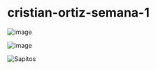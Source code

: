 # cristian-ortiz-semana-1

![image](https://user-images.githubusercontent.com/88666377/216849277-dfda2feb-f137-4507-b82b-b15385b3599e.png)


![image](https://user-images.githubusercontent.com/88666377/216509795-68c37da7-9e36-473a-b95d-a5abefa48cbb.png)

![Sapitos](https://user-images.githubusercontent.com/88666377/216509838-a8168ffb-2bed-484c-a7df-623217c819a4.png)
